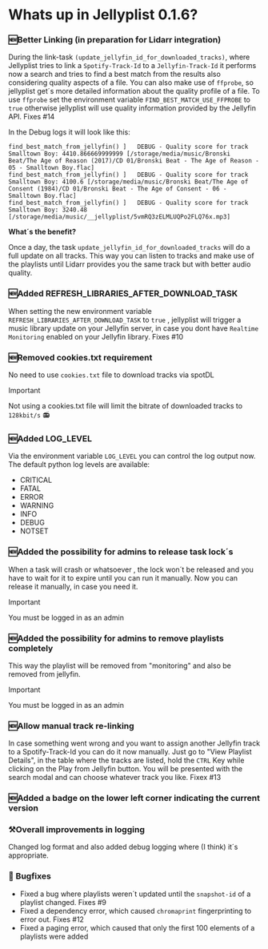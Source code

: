 # Whats up in Jellyplist 0.1.6?
### 🆕Better Linking (in preparation for Lidarr integration)
 During the link-task `(update_jellyfin_id_for_downloaded_tracks)`, where Jellyplist tries to link a `Spotify-Track-Id` to a `Jellyfin-Track-Id` it performs now a search and tries to find a best match from the results also considering quality aspects of a file. 
You can also make use of `ffprobe`, so jellyplist get´s more  detailed information about the quality profile of a file. 
To use `ffprobe` set the environment variable `FIND_BEST_MATCH_USE_FFPROBE` to `true` otherwise jellyplist will use quality information provided by the Jellyfin API.
Fixes #14

In the Debug logs it will look like this:
```log
find_best_match_from_jellyfin() ]   DEBUG - Quality score for track Smalltown Boy: 4410.866669999999 [/storage/media/music/Bronski Beat/The Age of Reason (2017)/CD 01/Bronski Beat - The Age of Reason - 05 - Smalltown Boy.flac]
find_best_match_from_jellyfin() ]   DEBUG - Quality score for track Smalltown Boy: 4100.6 [/storage/media/music/Bronski Beat/The Age of Consent (1984)/CD 01/Bronski Beat - The Age of Consent - 06 - Smalltown Boy.flac]
find_best_match_from_jellyfin() ]   DEBUG - Quality score for track Smalltown Boy: 3240.48 [/storage/media/music/__jellyplist/5vmRQ3zELMLUQPo2FLQ76x.mp3]
```
**What´s the benefit?**

Once a day, the task `update_jellyfin_id_for_downloaded_tracks` will do a full update on all tracks. This way you can listen to tracks and make use of the playlists until Lidarr provides you the same track but with better audio quality. 

### 🆕Added REFRESH_LIBRARIES_AFTER_DOWNLOAD_TASK
When setting the new environment variable `REFRESH_LIBRARIES_AFTER_DOWNLOAD_TASK` to `true` , jellyplist will trigger a music library update on your Jellyfin server, in case you dont have `Realtime Monitoring` enabled on your Jellyfin library.
Fixes #10

### 🆕Removed cookies.txt requirement
No need to use `cookies.txt` file to download tracks via spotDL
>[!IMPORTANT]
> Not using a cookies.txt file will limit the bitrate of downloaded tracks to `128kbit/s` 📻

### 🆕Added LOG_LEVEL
Via the environment variable  `LOG_LEVEL` you can control the log output  now. The default python log levels are available: 
- CRITICAL 
- FATAL 
- ERROR 
- WARNING 
- INFO 
- DEBUG 
- NOTSET

### 🆕Added the possibility for admins to release task lock´s 
When a task will crash or whatsoever , the lock won´t be released and you have to wait for it to expire until you can run it manually. Now you can release it manually, in case you need it. 
>[!IMPORTANT]
>You must be logged in as an admin

### 🆕Added the possibility for admins to remove playlists completely
This way the playlist will be removed from "monitoring" and also be removed from jellyfin. 
>[!IMPORTANT]
>You must be logged in as an admin

### 🆕Allow manual track re-linking
In case something went wrong and you want to assign another Jellyfin track to a Spotify-Track-Id you can do it now manually. 
Just go to "View Playlist Details", in the table where the tracks are listed, hold the `CTRL` Key while clicking on the Play from Jellyfin button. You will be presented with the search modal and can choose whatever track you like. 
Fixex #13

### 🆕Added a badge on the lower left corner indicating the current version

### ⚒️Overall improvements in logging
Changed log format and also added debug logging where (I think) it´s appropriate.

### 🐛 Bugfixes
- Fixed a bug where playlists weren´t updated until the `snapshot-id` of a playlist changed. Fixes #9
- Fixed a dependency error, which caused `chromaprint` fingerprinting to error out. Fixes #12 
- Fixed a paging error, which caused that only the first 100 elements of a playlists were added
